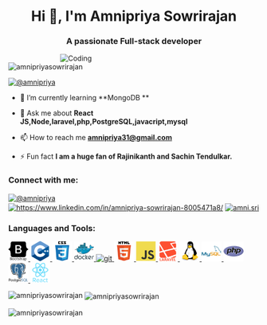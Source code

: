 <h1 align="center">Hi 👋, I'm Amnipriya Sowrirajan</h1>
<h3 align="center">A passionate Full-stack developer</h3>
<img align="right" alt="Coding" width="400" src="https://media.tenor.com/S59bPkT0pqcAAAAC/programming.gif">

<p align="left"> <img src="https://komarev.com/ghpvc/?username=amnipriyasowrirajan&label=Profile%20views&color=0e75b6&style=flat" alt="amnipriyasowrirajan" /> </p>

<p align="left"> <a href="https://twitter.com/@amnipriya" target="blank"><img src="https://img.shields.io/twitter/follow/@amnipriya?logo=twitter&style=for-the-badge" alt="@amnipriya" /></a> </p>

- 🌱 I’m currently learning **MongoDB **

- 💬 Ask me about **React JS,Node,laravel,php,PostgreSQL,javacript,mysql**

- 📫 How to reach me **amnipriya31@gmail.com**

- ⚡ Fun fact **I am a huge fan of Rajinikanth and Sachin Tendulkar.**

<h3 align="left">Connect with me:</h3>
<p align="left">
<a href="https://twitter.com/@amnipriya" target="blank"><img align="center" src="https://raw.githubusercontent.com/rahuldkjain/github-profile-readme-generator/master/src/images/icons/Social/twitter.svg" alt="@amnipriya" height="30" width="40" /></a>
<a href="https://linkedin.com/in/https://www.linkedin.com/in/amnipriya-sowrirajan-8005471a8/" target="blank"><img align="center" src="https://raw.githubusercontent.com/rahuldkjain/github-profile-readme-generator/master/src/images/icons/Social/linked-in-alt.svg" alt="https://www.linkedin.com/in/amnipriya-sowrirajan-8005471a8/" height="30" width="40" /></a>
<a href="https://instagram.com/amni.sri" target="blank"><img align="center" src="https://raw.githubusercontent.com/rahuldkjain/github-profile-readme-generator/master/src/images/icons/Social/instagram.svg" alt="amni.sri" height="30" width="40" /></a>
</p>

<h3 align="left">Languages and Tools:</h3>
<p align="left"> <a href="https://getbootstrap.com" target="_blank" rel="noreferrer"> <img src="https://raw.githubusercontent.com/devicons/devicon/master/icons/bootstrap/bootstrap-plain-wordmark.svg" alt="bootstrap" width="40" height="40"/> </a> <a href="https://www.w3schools.com/cpp/" target="_blank" rel="noreferrer"> <img src="https://raw.githubusercontent.com/devicons/devicon/master/icons/cplusplus/cplusplus-original.svg" alt="cplusplus" width="40" height="40"/> </a> <a href="https://www.w3schools.com/css/" target="_blank" rel="noreferrer"> <img src="https://raw.githubusercontent.com/devicons/devicon/master/icons/css3/css3-original-wordmark.svg" alt="css3" width="40" height="40"/> </a> <a href="https://www.docker.com/" target="_blank" rel="noreferrer"> <img src="https://raw.githubusercontent.com/devicons/devicon/master/icons/docker/docker-original-wordmark.svg" alt="docker" width="40" height="40"/> </a> <a href="https://git-scm.com/" target="_blank" rel="noreferrer"> <img src="https://www.vectorlogo.zone/logos/git-scm/git-scm-icon.svg" alt="git" width="40" height="40"/> </a> <a href="https://www.w3.org/html/" target="_blank" rel="noreferrer"> <img src="https://raw.githubusercontent.com/devicons/devicon/master/icons/html5/html5-original-wordmark.svg" alt="html5" width="40" height="40"/> </a> <a href="https://developer.mozilla.org/en-US/docs/Web/JavaScript" target="_blank" rel="noreferrer"> <img src="https://raw.githubusercontent.com/devicons/devicon/master/icons/javascript/javascript-original.svg" alt="javascript" width="40" height="40"/> </a> <a href="https://laravel.com/" target="_blank" rel="noreferrer"> <img src="https://raw.githubusercontent.com/devicons/devicon/master/icons/laravel/laravel-plain-wordmark.svg" alt="laravel" width="40" height="40"/> </a> <a href="https://www.linux.org/" target="_blank" rel="noreferrer"> <img src="https://raw.githubusercontent.com/devicons/devicon/master/icons/linux/linux-original.svg" alt="linux" width="40" height="40"/> </a> <a href="https://www.mysql.com/" target="_blank" rel="noreferrer"> <img src="https://raw.githubusercontent.com/devicons/devicon/master/icons/mysql/mysql-original-wordmark.svg" alt="mysql" width="40" height="40"/> </a> <a href="https://www.php.net" target="_blank" rel="noreferrer"> <img src="https://raw.githubusercontent.com/devicons/devicon/master/icons/php/php-original.svg" alt="php" width="40" height="40"/> </a> <a href="https://www.postgresql.org" target="_blank" rel="noreferrer"> <img src="https://raw.githubusercontent.com/devicons/devicon/master/icons/postgresql/postgresql-original-wordmark.svg" alt="postgresql" width="40" height="40"/> </a> <a href="https://reactjs.org/" target="_blank" rel="noreferrer"> <img src="https://raw.githubusercontent.com/devicons/devicon/master/icons/react/react-original-wordmark.svg" alt="react" width="40" height="40"/> </a> </p>

<p><img align="left" src="https://github-readme-stats.vercel.app/api/top-langs?username=amnipriyasowrirajan&show_icons=true&locale=en&layout=compact" alt="amnipriyasowrirajan" /></p>

<p>&nbsp;<img align="center" src="https://github-readme-stats.vercel.app/api?username=amnipriyasowrirajan&show_icons=true&locale=en" alt="amnipriyasowrirajan" /></p>

<p><img align="center" src="https://github-readme-streak-stats.herokuapp.com/?user=amnipriyasowrirajan&" alt="amnipriyasowrirajan" /></p>
